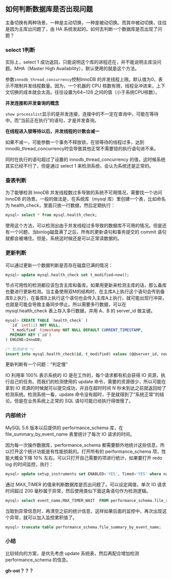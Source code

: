 ## 如何判断数据库是否出现问题

主备切换有两种场景，一种是主动切换，一种是被动切换。而其中被动切换，往往是因为主库出问题了，由 HA 系统发起的。如何去判断一个数据库是否出现了问题？

### select 1判断

实际上，select 1 成功返回，只能说明这个库的进程还在，并不能说明主库没问题。MHA（Master High Availability），默认使用的就是这个方法。

参数`innodb_thread_concurrency`控制InnoDB 的并发线程上限。默认值为0，表示不限制并发线程数量。因为，一个机器的 CPU 核数有限，线程全冲进来，上下文切换的成本就会太高。往往设置为64~128 之间的值（小于系统CPU核数）。

**并发连接和并发查询的概念**

`show processlist`显示的是并发连接，连接中的不一定在查询中，可能在等待中。而“当前正在执行”的语句，才是并发查询。

**在线程进入锁等待以后，并发线程的计数会减一**

如果不减一，可能参数一个事务不释放锁，在锁等待的线程过多，达到innodb_thread_concurrency时会导致其他正常不需要锁的执行语句进不来。

同时在执行的语句超过了设置的 innodb_thread_concurrency 的值，这时候系统其实已经不行了，但是通过 select 1 来检测系统，会认为系统还是正常的。

### 查表判断

为了能够检测 InnoDB 并发线程数过多导致的系统不可用情况，需要找一个访问 InnoDB 的场景。一般的做法是，在系统库（mysql 库）里创建一个表，比如命名为 health_check，里面只放一行数据，然后定期执行：

```sql
mysql> select * from mysql.health_check;
```

使用这个方法，可以检测出由于并发线程过多导致的数据库不可用的情况。但是还有一个问题，当binlog磁盘满了之后，所有的更新语句和事务提交的 commit 语句就都会被堵住。但是，系统这时候还是可以正常读数据的。

### 更新判断

可以通过更新一个数据判断是否存在磁盘已满的情况：

```sql
mysql> update mysql.health_check set t_modified=now();
```

节点可用性的检测都应该包含主库和备库。如果用更新来检测主库的话，那么备库也要进行更新检测。当主备使用双M的结构时，在主库A上执行这个语句会传到备库B上执行，在备库B上执行这个语句也会传入主库A上执行，就可能出现行冲突，也就是可能会导致主备同步停止。所以需要多行数据，可以在 mysql.health_check 表上存入多行数据，并用 A、B 的 server_id 做主键。

```sql
mysql> CREATE TABLE `health_check` (
  `id` int(11) NOT NULL,
  `t_modified` timestamp NOT NULL DEFAULT CURRENT_TIMESTAMP,
  PRIMARY KEY (`id`)
) ENGINE=InnoDB;
 
/* 检测命令 */
insert into mysql.health_check(id, t_modified) values (@@server_id, now()) on duplicate key update t_modified=now();
```

更新判断有一个问题：“判定慢”

IO 利用率 100% 表示系统的 IO 是在工作的，每个请求都有机会获得 IO 资源，执行自己的任务。而我们的检测使用的 update 命令，需要的资源很少，所以可能在拿到 IO 资源的时候就可以提交成功，并且在超时时间 N 秒未到达之前就返回给了检测系统。检测系统一看，update 命令没有超时，于是就得到了“系统正常”的结论。但是在业务系统上正常的 SQL 语句可能已经执行得很慢了。

### 内部统计

MySQL 5.6 版本以后提供的 performance_schema 库，在 file_summary_by_event_name 表里统计了每次 IO 请求的时间。

因为每一次操作数据库，performance_schema 都需要额外地统计这些信息，所以打开这个统计功能是有性能损耗的。打开所有的 performance_schema 项，性能大概会下降 10% 左右。可以只打开自己需要的项进行统计，如果要打开 redo log 的时间监控，执行：

```sql
mysql> update setup_instruments set ENABLED='YES', Timed='YES' where name like '%wait/io/file/innodb/innodb_log_file%';
```

通过 MAX_TIMER 的值来判断数据库是否出问题了。可以设定阈值，单次 IO 请求时间超过 200 毫秒属于异常，然后使用类似下面这条语句作为检测逻辑。

```sql
mysql> select event_name,MAX_TIMER_WAIT  FROM performance_schema.file_summary_by_event_name where event_name in ('wait/io/file/innodb/innodb_log_file','wait/io/file/sql/binlog') and MAX_TIMER_WAIT>200*1000000000;
```

当取到异常信息时，再清空之前的统计信息，这样如果后面的监控中，再次出现这个异常，就可以加入监控累积值了。

```sql
mysql> truncate table performance_schema.file_summary_by_event_name;
```

### 小结

比较倾向的方案，是优先考虑 update 系统表，然后再配合增加检测 performance_schema 的信息。

**gh-ost？？？**